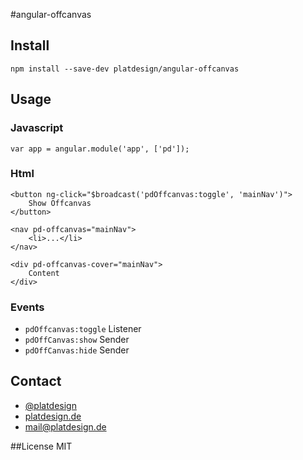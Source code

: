 #angular-offcanvas

## Install

	npm install --save-dev platdesign/angular-offcanvas

## Usage

### Javascript

	var app = angular.module('app', ['pd']);

### Html

	<button ng-click="$broadcast('pdOffcanvas:toggle', 'mainNav')">
		Show Offcanvas
	</button>
	
	<nav pd-offcanvas="mainNav">
		<li>...</li>
	</nav>
	
	<div pd-offcanvas-cover="mainNav">
		Content
	</div>


### Events

- `pdOffcanvas:toggle` Listener
- `pdOffCanvas:show` Sender
- `pdOffCanvas:hide` Sender


## Contact
- [@platdesign](https://twitter.com/platdesign)
- [platdesign.de](http://platdesign.de)
- [mail@platdesign.de](mailto:mail@platdesign.de)


##License
MIT

